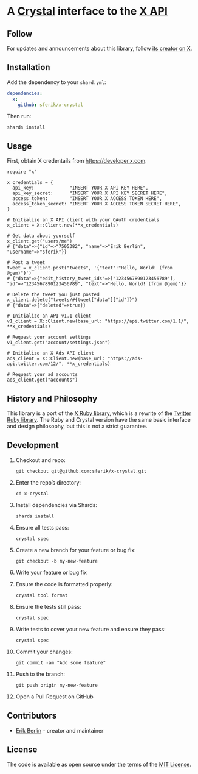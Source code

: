 # A [Crystal](https://crystal-lang.org) interface to the [X API](https://developer.x.com)

## Follow

For updates and announcements about this library, follow [its creator on X](https://x.com/sferik).

## Installation

Add the dependency to your `shard.yml`:

```yaml
dependencies:
  x:
    github: sferik/x-crystal
```

Then run:

    shards install

## Usage

First, obtain X credentails from <https://developer.x.com>.

```crystal
require "x"

x_credentials = {
  api_key:             "INSERT YOUR X API KEY HERE",
  api_key_secret:      "INSERT YOUR X API KEY SECRET HERE",
  access_token:        "INSERT YOUR X ACCESS TOKEN HERE",
  access_token_secret: "INSERT YOUR X ACCESS TOKEN SECRET HERE",
}

# Initialize an X API client with your OAuth credentials
x_client = X::Client.new(**x_credentials)

# Get data about yourself
x_client.get("users/me")
# {"data"=>{"id"=>"7505382", "name"=>"Erik Berlin", "username"=>"sferik"}}

# Post a tweet
tweet = x_client.post("tweets", '{"text":"Hello, World! (from @gem)"}')
# {"data"=>{"edit_history_tweet_ids"=>["1234567890123456789"], "id"=>"1234567890123456789", "text"=>"Hello, World! (from @gem)"}}

# Delete the tweet you just posted
x_client.delete("tweets/#{tweet["data"]["id"]}")
# {"data"=>{"deleted"=>true}}

# Initialize an API v1.1 client
v1_client = X::Client.new(base_url: "https://api.twitter.com/1.1/", **x_credentials)

# Request your account settings
v1_client.get("account/settings.json")

# Initialize an X Ads API client
ads_client = X::Client.new(base_url: "https://ads-api.twitter.com/12/", **x_credentials)

# Request your ad accounts
ads_client.get("accounts")
```

## History and Philosophy

This library is a port of the [X Ruby library](https://github.com/sferik/x-ruby), which is a rewrite of the [Twitter Ruby library](https://github.com/sferik/twitter). The Ruby and Crystal version have the same basic interface and design philosophy, but this is not a strict guarantee.

## Development

1. Checkout and repo:

       git checkout git@github.com:sferik/x-crystal.git

2. Enter the repo’s directory:

       cd x-crystal

3. Install dependencies via Shards:

       shards install

4. Ensure all tests pass:

       crystal spec

5. Create a new branch for your feature or bug fix:

       git checkout -b my-new-feature

6. Write your feature or bug fix

7. Ensure the code is formatted properly:

       crystal tool format

8. Ensure the tests still pass:

       crystal spec

9. Write tests to cover your new feature and ensure they pass:

       crystal spec

10. Commit your changes:

        git commit -am "Add some feature"

11. Push to the branch:

        git push origin my-new-feature

12. Open a Pull Request on GitHub

## Contributors

- [Erik Berlin](https://github.com/sferik) - creator and maintainer

## License

The code is available as open source under the terms of the [MIT License](https://opensource.org/licenses/MIT).
